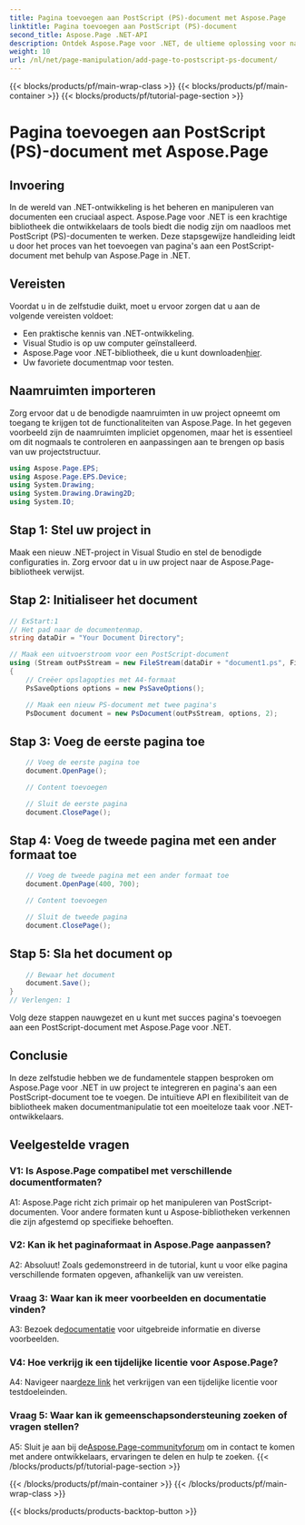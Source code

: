 ```yaml
---
title: Pagina toevoegen aan PostScript (PS)-document met Aspose.Page
linktitle: Pagina toevoegen aan PostScript (PS)-document
second_title: Aspose.Page .NET-API
description: Ontdek Aspose.Page voor .NET, de ultieme oplossing voor naadloze manipulatie van PostScript-documenten in uw .NET-projecten.
weight: 10
url: /nl/net/page-manipulation/add-page-to-postscript-ps-document/
---
```


{{< blocks/products/pf/main-wrap-class >}}
{{< blocks/products/pf/main-container >}}
{{< blocks/products/pf/tutorial-page-section >}}

# Pagina toevoegen aan PostScript (PS)-document met Aspose.Page

## Invoering

In de wereld van .NET-ontwikkeling is het beheren en manipuleren van documenten een cruciaal aspect. Aspose.Page voor .NET is een krachtige bibliotheek die ontwikkelaars de tools biedt die nodig zijn om naadloos met PostScript (PS)-documenten te werken. Deze stapsgewijze handleiding leidt u door het proces van het toevoegen van pagina's aan een PostScript-document met behulp van Aspose.Page in .NET.

## Vereisten

Voordat u in de zelfstudie duikt, moet u ervoor zorgen dat u aan de volgende vereisten voldoet:

- Een praktische kennis van .NET-ontwikkeling.
- Visual Studio is op uw computer geïnstalleerd.
-  Aspose.Page voor .NET-bibliotheek, die u kunt downloaden[hier](https://releases.aspose.com/page/net/).
- Uw favoriete documentmap voor testen.

## Naamruimten importeren

Zorg ervoor dat u de benodigde naamruimten in uw project opneemt om toegang te krijgen tot de functionaliteiten van Aspose.Page. In het gegeven voorbeeld zijn de naamruimten impliciet opgenomen, maar het is essentieel om dit nogmaals te controleren en aanpassingen aan te brengen op basis van uw projectstructuur.

```csharp
using Aspose.Page.EPS;
using Aspose.Page.EPS.Device;
using System.Drawing;
using System.Drawing.Drawing2D;
using System.IO;
```

## Stap 1: Stel uw project in

Maak een nieuw .NET-project in Visual Studio en stel de benodigde configuraties in. Zorg ervoor dat u in uw project naar de Aspose.Page-bibliotheek verwijst.

## Stap 2: Initialiseer het document

```csharp
// ExStart:1
// Het pad naar de documentenmap.
string dataDir = "Your Document Directory";

// Maak een uitvoerstroom voor een PostScript-document
using (Stream outPsStream = new FileStream(dataDir + "document1.ps", FileMode.Create))
{
    // Creëer opslagopties met A4-formaat
    PsSaveOptions options = new PsSaveOptions();

    // Maak een nieuw PS-document met twee pagina's
    PsDocument document = new PsDocument(outPsStream, options, 2);
```

## Stap 3: Voeg de eerste pagina toe

```csharp
    // Voeg de eerste pagina toe
    document.OpenPage();

    // Content toevoegen

    // Sluit de eerste pagina
    document.ClosePage();
```

## Stap 4: Voeg de tweede pagina met een ander formaat toe

```csharp
    // Voeg de tweede pagina met een ander formaat toe
    document.OpenPage(400, 700);

    // Content toevoegen

    // Sluit de tweede pagina
    document.ClosePage();
```

## Stap 5: Sla het document op

```csharp
    // Bewaar het document
    document.Save();
}
// Verlengen: 1
```

Volg deze stappen nauwgezet en u kunt met succes pagina's toevoegen aan een PostScript-document met Aspose.Page voor .NET.

## Conclusie

In deze zelfstudie hebben we de fundamentele stappen besproken om Aspose.Page voor .NET in uw project te integreren en pagina's aan een PostScript-document toe te voegen. De intuïtieve API en flexibiliteit van de bibliotheek maken documentmanipulatie tot een moeiteloze taak voor .NET-ontwikkelaars.

## Veelgestelde vragen

### V1: Is Aspose.Page compatibel met verschillende documentformaten?

A1: Aspose.Page richt zich primair op het manipuleren van PostScript-documenten. Voor andere formaten kunt u Aspose-bibliotheken verkennen die zijn afgestemd op specifieke behoeften.

### V2: Kan ik het paginaformaat in Aspose.Page aanpassen?

A2: Absoluut! Zoals gedemonstreerd in de tutorial, kunt u voor elke pagina verschillende formaten opgeven, afhankelijk van uw vereisten.

### Vraag 3: Waar kan ik meer voorbeelden en documentatie vinden?

 A3: Bezoek de[documentatie](https://reference.aspose.com/page/net/) voor uitgebreide informatie en diverse voorbeelden.

### V4: Hoe verkrijg ik een tijdelijke licentie voor Aspose.Page?

 A4: Navigeer naar[deze link](https://purchase.aspose.com/temporary-license/) het verkrijgen van een tijdelijke licentie voor testdoeleinden.

### Vraag 5: Waar kan ik gemeenschapsondersteuning zoeken of vragen stellen?

 A5: Sluit je aan bij de[Aspose.Page-communityforum](https://forum.aspose.com/c/page/39) om in contact te komen met andere ontwikkelaars, ervaringen te delen en hulp te zoeken.
{{< /blocks/products/pf/tutorial-page-section >}}

{{< /blocks/products/pf/main-container >}}
{{< /blocks/products/pf/main-wrap-class >}}

{{< blocks/products/products-backtop-button >}}

